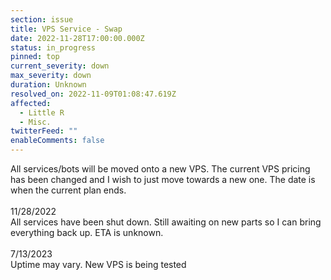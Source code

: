 ```yaml
---
section: issue
title: VPS Service - Swap
date: 2022-11-28T17:00:00.000Z
status: in_progress
pinned: top
current_severity: down
max_severity: down
duration: Unknown
resolved_on: 2022-11-09T01:08:47.619Z
affected:
  - Little R
  - Misc.
twitterFeed: ""
enableComments: false
---
```

A﻿ll services/bots will be moved onto a new VPS. The current VPS pricing has been changed and I wish to just move towards a new one. The date is when the current plan ends.\
\
1﻿1/28/2022\
A﻿ll services have been shut down. Still awaiting on new parts so I can bring everything back up. ETA is unknown.\
\
7﻿/13/2023\
Uptime may vary. New VPS is being tested
